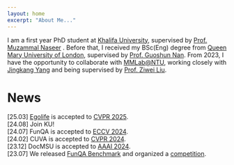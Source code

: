 ```yaml
---
layout: home
excerpt: "About Me..."
---
```


I am a first year PhD student at [Khalifa University](https://www.ku.ac.ae/), supervised by [Prof. Muzammal Naseer](https://muzammal-naseer.com/) . Before that, I received my BSc(Eng) degree from [Queen Mary University of London](https://www.qmul.ac.uk/), supervised by [Prof. Guoshun Nan](https://scholar.google.com/citations?user=uSykWkMAAAAJ&hl=en). From 2023, I have the opportunity to collaborate with [MMLab@NTU](https://www.mmlab-ntu.com/index.html), working closely with [Jingkang Yang](https://jingkang50.github.io/) and being supervised by [Prof. Ziwei Liu](https://liuziwei7.github.io/).

News
======
[25.03] [Egolife](https://egolife-ai.github.io/) is accepted to [CVPR 2025](https://cvpr.thecvf.com/Conferences/2025).  
[24.08] Join KU!  
[24.07] FunQA is accepted to [ECCV 2024](https://eccv.ecva.net/).  
[24.02] CUVA is accepted to [CVPR 2024](https://cvpr.thecvf.com/Conferences/2024).  
[23.12] DocMSU is accepted to [AAAI 2024](https://aaai.org/aaai-conference/).  
[23.07] We released [FunQA Benchmark](https://funqa-benchmark.github.io/) and organized a [competition](https://iacc.pazhoulab-huangpu.com/contestdetail?id=64af50154a0ed647faca623a&award=1,000,000).



  
